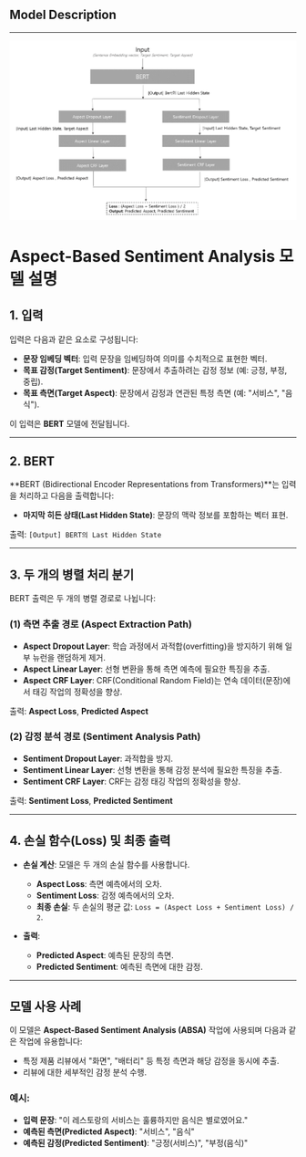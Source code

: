 
##  Model Description
***
![image](./resources/image/absa_bert-crf-architecture.png)
# Aspect-Based Sentiment Analysis 모델 설명

## **1. 입력**
입력은 다음과 같은 요소로 구성됩니다:
- **문장 임베딩 벡터**: 입력 문장을 임베딩하여 의미를 수치적으로 표현한 벡터.
- **목표 감정(Target Sentiment)**: 문장에서 추출하려는 감정 정보 (예: 긍정, 부정, 중립).
- **목표 측면(Target Aspect)**: 문장에서 감정과 연관된 특정 측면 (예: "서비스", "음식").

이 입력은 **BERT** 모델에 전달됩니다.

---

## **2. BERT**
**BERT (Bidirectional Encoder Representations from Transformers)**는 입력을 처리하고 다음을 출력합니다:
- **마지막 히든 상태(Last Hidden State)**: 문장의 맥락 정보를 포함하는 벡터 표현.

출력: `[Output] BERT의 Last Hidden State`

---

## **3. 두 개의 병렬 처리 분기**
BERT 출력은 두 개의 병렬 경로로 나뉩니다:

### **(1) 측면 추출 경로 (Aspect Extraction Path)**
- **Aspect Dropout Layer**: 학습 과정에서 과적합(overfitting)을 방지하기 위해 일부 뉴런을 랜덤하게 제거.
- **Aspect Linear Layer**: 선형 변환을 통해 측면 예측에 필요한 특징을 추출.
- **Aspect CRF Layer**: CRF(Conditional Random Field)는 연속 데이터(문장)에서 태깅 작업의 정확성을 향상.

출력: **Aspect Loss**, **Predicted Aspect**

### **(2) 감정 분석 경로 (Sentiment Analysis Path)**
- **Sentiment Dropout Layer**: 과적합을 방지.
- **Sentiment Linear Layer**: 선형 변환을 통해 감정 분석에 필요한 특징을 추출.
- **Sentiment CRF Layer**: CRF는 감정 태깅 작업의 정확성을 향상.

출력: **Sentiment Loss**, **Predicted Sentiment**

---

## **4. 손실 함수(Loss) 및 최종 출력**
- **손실 계산**: 모델은 두 개의 손실 함수를 사용합니다.
  - **Aspect Loss**: 측면 예측에서의 오차.
  - **Sentiment Loss**: 감정 예측에서의 오차.
  - **최종 손실**: 두 손실의 평균 값: `Loss = (Aspect Loss + Sentiment Loss) / 2`.

- **출력**:
  - **Predicted Aspect**: 예측된 문장의 측면.
  - **Predicted Sentiment**: 예측된 측면에 대한 감정.

---

## **모델 사용 사례**
이 모델은 **Aspect-Based Sentiment Analysis (ABSA)** 작업에 사용되며 다음과 같은 작업에 유용합니다:
- 특정 제품 리뷰에서 "화면", "배터리" 등 특정 측면과 해당 감정을 동시에 추출.
- 리뷰에 대한 세부적인 감정 분석 수행.

### 예시:
- **입력 문장**: "이 레스토랑의 서비스는 훌륭하지만 음식은 별로였어요."
- **예측된 측면(Predicted Aspect)**: "서비스", "음식"
- **예측된 감정(Predicted Sentiment)**: "긍정(서비스)", "부정(음식)"
